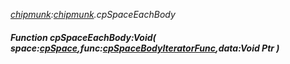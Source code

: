 _[chipmunk](../../modules/chipmunk/chipmunk-module.md):[chipmunk](../../modules/chipmunk/chipmunk-module.md).cpSpaceEachBody_
##### Function cpSpaceEachBody:Void( space:[cpSpace](../../modules/chipmunk/chipmunk-cpspace.md),func:[cpSpaceBodyIteratorFunc](../../modules/chipmunk/chipmunk-cpspacebodyiteratorfunc.md),data:Void Ptr )
